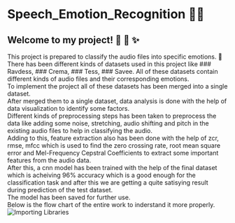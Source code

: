 # Speech_Emotion_Recognition 🚀🎵
## Welcome to my project! 🎉 🚀 ✨  
This project is prepared to classify the audio files into specific emotions. 🎵  
There has been different kinds of datasets used in this project like ### Ravdess, ### Crema, ### Tess, ### Savee. All of these datasets contain different kinds of audio files and their corresponding emotions.   
To implement the project all of these datasets has been merged into a single dataset.  
After merged them to a single dataset, data analysis is done with the help of data visualization to identify some factors.  
Different kinds of preprocessing steps has been taken to preprocess the data like adding some noise, stretching, audio shifting and pitch in the existing audio files to help in classifying the audio.  
Adding to this, feature extraction also has been done with the help of zcr, rmse, mfcc which is used to find the zero crossing rate, root mean square error and Mel-Frequency Cepstral Coefficients to extract some important features from the audio data.  
After this, a cnn model has been trained with the help of the final dataset which is acheiving 96% accuracy which is a good enough for the classification task and after this we are getting a quite satisying result during prediction of the test dataset.  
The model has been saved for further use.  
Below is the flow chart of the entire work to inderstand it more properly.  
![Importing Libraries](https://github.com/user-attachments/assets/1843117a-fe98-4466-84cd-ba52ead3c595)
